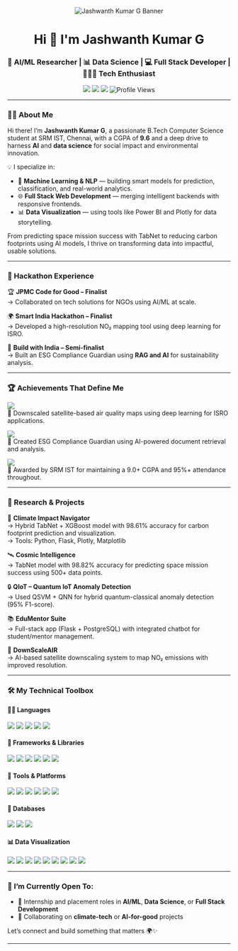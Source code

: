 <p align="center">
  <img src="https://github.com/jashwanth06g/jashwanth06g/blob/main/banner.png" alt="Jashwanth Kumar G Banner" /> 
</p>

<h1 align="center">Hi 👋 I'm Jashwanth Kumar G</h1>
<h3 align="center">🧠 AI/ML Researcher | 📊 Data Science | 💻 Full Stack Developer | 👨🏻‍🔬 Tech Enthusiast</h3>   


<p align="center">
  <a href="mailto:jashwanth.g666@gmail.com"><img src="https://img.shields.io/badge/-Email-red?style=for-the-badge&logo=gmail&logoColor=white" /></a>
  <a href="https://www.linkedin.com/in/jashwanth-kumar06/"><img src="https://img.shields.io/badge/-LinkedIn-blue?style=for-the-badge&logo=linkedin&logoColor=white" /></a>
  <a href="https://jashwanth06g.github.io/demo/"><img src="https://img.shields.io/badge/-Portfolio-9cf?style=for-the-badge&logo=google-chrome" /></a>
  <img src="https://komarev.com/ghpvc/?username=jashwanth06g&style=for-the-badge" alt="Profile Views" />
</p>

---

### 🧑‍💻 About Me

Hi there! I’m **Jashwanth Kumar G**, a passionate B.Tech Computer Science student at SRM IST, Chennai, with a CGPA of **9.6** and a deep drive to harness **AI** and **data science** for social impact and environmental innovation.

💡 I specialize in:
- 🧠 **Machine Learning & NLP** — building smart models for prediction, classification, and real-world analytics.
- 🌐 **Full Stack Web Development** — merging intelligent backends with responsive frontends.
- 📊 **Data Visualization** — using tools like Power BI and Plotly for data storytelling.

From predicting space mission success with TabNet to reducing carbon footprints using AI models, I thrive on transforming data into impactful, usable solutions.

---

### 🚀 Hackathon Experience

🏆 **JPMC Code for Good – Finalist**  
→ Collaborated on tech solutions for NGOs using AI/ML at scale.

🌍 **Smart India Hackathon – Finalist**  
→ Developed a high-resolution NO₂ mapping tool using deep learning for ISRO.

🌱 **Build with India – Semi-finalist**  
→ Built an ESG Compliance Guardian using **RAG and AI** for sustainability analysis.

---

### 🏆 Achievements That Define Me

<p align="left">
  <img src="https://img.shields.io/badge/-🌟%20Smart%20India%20Hackathon%20Finalist-orange?style=flat-square" />
  <br>📌 Downscaled satellite-based air quality maps using deep learning for ISRO applications.
</p>

<p align="left">
  <img src="https://img.shields.io/badge/-🏅%20Build%20with%20India%20Semi--finalist-blueviolet?style=flat-square" />
  <br>📌 Created ESG Compliance Guardian using AI-powered document retrieval and analysis.
</p>

<p align="left">
  <img src="https://img.shields.io/badge/-🎓%20Merit%20Scholarship%20Holder-green?style=flat-square" />
  <br>📌 Awarded by SRM IST for maintaining a 9.0+ CGPA and 95%+ attendance throughout.
</p>

---

### 🔬 Research & Projects

🚀 **Climate Impact Navigator**  
→ Hybrid TabNet + XGBoost model with 98.61% accuracy for carbon footprint prediction and visualization.  
→ Tools: Python, Flask, Plotly, Matplotlib

🛰 **Cosmic Intelligence**  
→ TabNet model with 98.82% accuracy for predicting space mission success using 500+ data points.

🔒 **QIoT – Quantum IoT Anomaly Detection**  
→ Used QSVM + QNN for hybrid quantum-classical anomaly detection (95% F1-score).

📚 **EduMentor Suite**  
→ Full-stack app (Flask + PostgreSQL) with integrated chatbot for student/mentor management.

🧪 **DownScaleAIR**  
→ AI-based satellite downscaling system to map NO₂ emissions with improved resolution.

---

### 🛠️ My Technical Toolbox

<div align="left">

#### 👩‍💻 Languages  
<img src="https://img.shields.io/badge/Python-3776AB?style=flat-square&logo=python&logoColor=white" />
<img src="https://img.shields.io/badge/C++-00599C?style=flat-square&logo=c%2B%2B&logoColor=white" />
<img src="https://img.shields.io/badge/HTML5-E34F26?style=flat-square&logo=html5&logoColor=white" />
<img src="https://img.shields.io/badge/CSS3-1572B6?style=flat-square&logo=css3&logoColor=white" />
<img src="https://img.shields.io/badge/JavaScript-F7DF1E?style=flat-square&logo=javascript&logoColor=black" />

#### 🔧 Frameworks & Libraries  
<img src="https://img.shields.io/badge/Streamlit-FF4B4B?style=flat-square&logo=streamlit&logoColor=white" />
<img src="https://img.shields.io/badge/TensorFlow-FF6F00?style=flat-square&logo=tensorflow&logoColor=white" />
<img src="https://img.shields.io/badge/Keras-D00000?style=flat-square&logo=keras&logoColor=white" />
<img src="https://img.shields.io/badge/PyTorch-EE4C2C?style=flat-square&logo=pytorch&logoColor=white" />
<img src="https://img.shields.io/badge/Flask-000000?style=flat-square&logo=flask&logoColor=white" />
<img src="https://img.shields.io/badge/Django-092E20?style=flat-square&logo=django&logoColor=white" />

#### 🧰 Tools & Platforms  
<img src="https://img.shields.io/badge/Git-F05032?style=flat-square&logo=git&logoColor=white" />
<img src="https://img.shields.io/badge/Firebase-FFCA28?style=flat-square&logo=firebase&logoColor=white" />
<img src="https://img.shields.io/badge/Heroku-430098?style=flat-square&logo=heroku&logoColor=white" />
<img src="https://img.shields.io/badge/VS%20Code-007ACC?style=flat-square&logo=visual-studio-code&logoColor=white" />
<img src="https://img.shields.io/badge/PyCharm-000000?style=flat-square&logo=pycharm&logoColor=white" />
<img src="https://img.shields.io/badge/Figma-F24E1E?style=flat-square&logo=figma&logoColor=white" />

#### 🧠 Databases  
<img src="https://img.shields.io/badge/MySQL-4479A1?style=flat-square&logo=mysql&logoColor=white" />
<img src="https://img.shields.io/badge/PostgreSQL-336791?style=flat-square&logo=postgresql&logoColor=white" />
<img src="https://img.shields.io/badge/MongoDB-47A248?style=flat-square&logo=mongodb&logoColor=white" />

#### 📊 Data Visualization  
<img src="https://img.shields.io/badge/Power%20BI-F2C811?style=flat-square&logo=powerbi&logoColor=black" />
<img src="https://img.shields.io/badge/Tableau-E97627?style=flat-square&logo=tableau&logoColor=white" />
<img src="https://img.shields.io/badge/MS%20Excel-217346?style=flat-square&logo=microsoft-excel&logoColor=white" />
<img src="https://img.shields.io/badge/Pandas-150458?style=flat-square&logo=pandas&logoColor=white" />
<img src="https://img.shields.io/badge/Numpy-013243?style=flat-square&logo=numpy&logoColor=white" />
<img src="https://img.shields.io/badge/Matplotlib-11557C?style=flat-square&logo=plotly&logoColor=white" />
<img src="https://img.shields.io/badge/Seaborn-76B900?style=flat-square" />
<img src="https://img.shields.io/badge/Plotly-3F4F75?style=flat-square&logo=plotly&logoColor=white" />
<img src="https://img.shields.io/badge/Scikit--Learn-F7931E?style=flat-square&logo=scikit-learn&logoColor=white" />

</div>

---

### 📌 I’m Currently Open To:

- 💼 Internship and placement roles in **AI/ML**, **Data Science**, or **Full Stack Development**  
- 🤝 Collaborating on **climate-tech** or **AI-for-good** projects

Let’s connect and build something that matters 🌍✨

---
